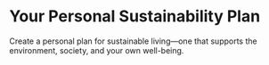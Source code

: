 # Your Personal Sustainability Plan

Create a personal plan for sustainable living—one that supports the environment, society, and your own well-being.